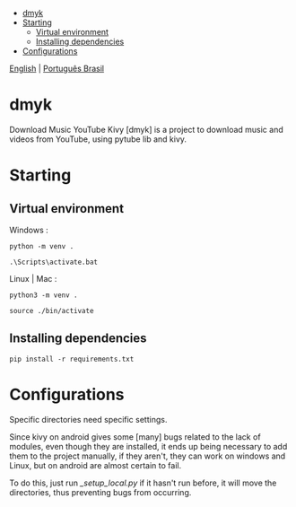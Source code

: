 - [dmyk](#dmyk)
- [Starting](#starting)
  - [Virtual environment](#virtual-environment)
  - [Installing dependencies](#installing-dependencies)
- [Configurations](#configurations)

[English](README.md) | [Português Brasil](README-br.md)

# dmyk
Download Music YouTube Kivy [dmyk] is a project to download music and videos 
from YouTube, using pytube lib and kivy.

# Starting

## Virtual environment

Windows :
    
    python -m venv .

    .\Scripts\activate.bat

Linux | Mac :

    python3 -m venv .

    source ./bin/activate

## Installing dependencies

    pip install -r requirements.txt

# Configurations

Specific directories need specific settings.

Since kivy on android gives some [many] bugs related to the lack of modules, even though they are installed, it ends up being necessary to add them to the project manually, if they aren't, they can work on windows and Linux, but on android are almost certain to fail.

To do this, just run *_setup_local.py* if it hasn't run before, it will move the directories, thus preventing bugs from occurring.